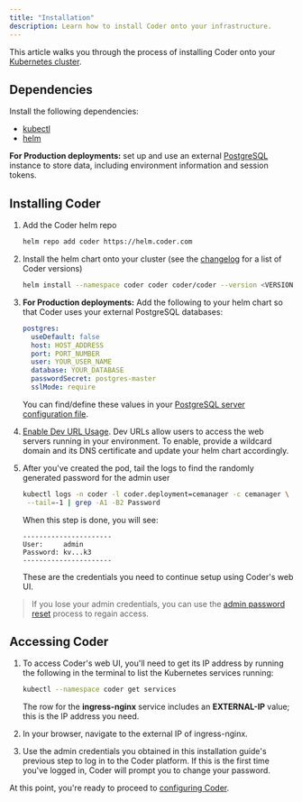 ```yaml
---
title: "Installation"
description: Learn how to install Coder onto your infrastructure.
---
```


This article walks you through the process of installing Coder onto your
[Kubernetes cluster](kubernetes/index.md).

## Dependencies

Install the following dependencies:

- [kubectl](https://kubernetes.io/docs/tasks/tools/install-kubectl/)
- [helm](https://helm.sh/docs/intro/install/)

**For Production deployments:** set up and use an external
[PostgreSQL](https://www.postgresql.org/docs/12/admin.html) instance to store
data, including environment information and session tokens.

## Installing Coder

1. Add the Coder helm repo

   ```bash
   helm repo add coder https://helm.coder.com
   ```

2. Install the helm chart onto your cluster (see the
   [changelog](../changelog/index.md) for a list of Coder versions)

   ```bash
   helm install --namespace coder coder coder/coder --version <VERSION-NUMBER>
   ```

3. **For Production deployments:** Add the following to your helm chart so that
   Coder uses your external PostgreSQL databases:

   ```yaml
   postgres:
     useDefault: false
     host: HOST_ADDRESS
     port: PORT_NUMBER
     user: YOUR_USER_NAME
     database: YOUR_DATABASE
     passwordSecret: postgres-master
     sslMode: require
   ```

   You can find/define these values in your [PostgreSQL server configuration
   file](https://www.postgresql.org/docs/current/config-setting.html).

4. [Enable Dev URL Usage](../admin/devurls.md). Dev URLs allow users to access
   the web servers running in your environment. To enable, provide a wildcard
   domain and its DNS certificate and update your helm chart accordingly.

5. After you've created the pod, tail the logs to find the randomly generated
   password for the admin user

   ```bash
   kubectl logs -n coder -l coder.deployment=cemanager -c cemanager \
    --tail=-1 | grep -A1 -B2 Password
   ```

   When this step is done, you will see:

   ```text
   ----------------------
   User:     admin
   Password: kv...k3
   ----------------------
   ```

   These are the credentials you need to continue setup using Coder's web UI.

> If you lose your admin credentials, you can use the [admin password
> reset](https://help.coder.com/hc/en-us/articles/360057772573) process to
> regain access.

## Accessing Coder

1. To access Coder's web UI, you'll need to get its IP address by running the
   following in the terminal to list the Kubernetes services running:

   ```bash
   kubectl --namespace coder get services
   ```

   The row for the **ingress-nginx** service includes an **EXTERNAL-IP** value;
   this is the IP address you need.

2. In your browser, navigate to the external IP of ingress-nginx.

3. Use the admin credentials you obtained in this installation guide's previous
   step to log in to the Coder platform. If this is the first time you've logged
   in, Coder will prompt you to change your password.

At this point, you're ready to proceed to [configuring Coder](configuration.md).
